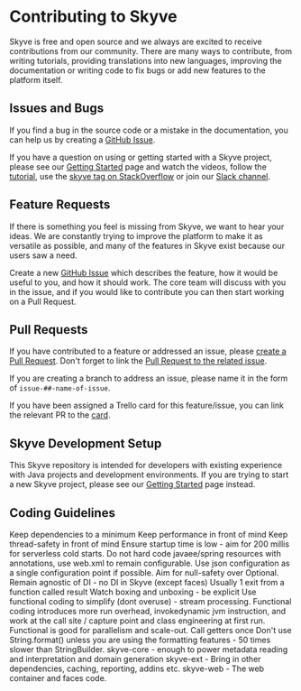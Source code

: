 # Contributing to Skyve

Skyve is free and open source and we always are excited to receive contributions from our community. There are many ways to contribute, from writing tutorials, providing translations into new languages, improving the documentation or writing code to fix bugs or add new features to the platform itself.

## Issues and Bugs

If you find a bug in the source code or a mistake in the documentation, you can help us by creating a [GitHub Issue](https://github.com/skyvers/skyve/issues/new/choose).

If you have a question on using or getting started with a Skyve project, please see our [Getting Started](https://skyve.org/getting-started) page and watch the videos, follow the [tutorial](https://skyvers.github.io/Aged-care/), use the [skyve tag on StackOverflow](https://stackoverflow.com/tags/skyve) or join our [Slack channel](https://join.slack.com/t/skyveframework/shared_invite/enQtNDMwNTcyNzE0NzI2LTRkMWUxZDBlZmFlMmJkMjQzYWMzYWQxMmQzYWQ1ZTdlODNkNjRlYzVhYjFmMmQ4NTlhYWY4MjNhMGVkZGNlMjY).

## Feature Requests

If there is something you feel is missing from Skyve, we want to hear your ideas. We are constantly trying to improve the platform to make it as versatile as possible, and many of the features in Skyve exist because our users saw a need. 

Create a new [GitHub Issue](https://github.com/skyvers/skyve/issues/new/choose) which describes the feature, how it would be useful to you, and how it should work. The core team will discuss with you in the issue, and if you would like to contribute you can then start working on a Pull Request.

## Pull Requests

If you have contributed to a feature or addressed an issue, please [create a Pull Request](https://docs.github.com/en/pull-requests/collaborating-with-pull-requests/proposing-changes-to-your-work-with-pull-requests/creating-a-pull-request). Don't forget to link the [Pull Request to the related issue](https://docs.github.com/en/issues/tracking-your-work-with-issues/linking-a-pull-request-to-an-issue).

If you are creating a branch to address an issue, please name it in the form of `issue-##-name-of-issue`.

If you have been assigned a Trello card for this feature/issue, you can link the relevant PR to the [card](https://blog.trello.com/github-and-trello-integrate-your-commits).

## Skyve Development Setup

This Skyve repository is intended for developers with existing experience with Java projects and development environments. If you are trying to start a new Skyve project, please see our [Getting Started](https://skyve.org/getting-started) page instead.

## Coding Guidelines

Keep dependencies to a minimum
Keep performance in front of mind
Keep thread-safety in front of mind
Ensure startup time is low - aim for 200 millis for serverless cold starts.
Do not hard code javaee/spring resources with annotations, use web.xml to remain configurable.
Use json configuration as a single configuration point if possible.
Aim for null-safety over Optional.
Remain agnostic of DI - no DI in Skyve (except faces)
Usually 1 exit from a function called result
Watch boxing and unboxing - be explicit
Use functional coding to simplify (dont overuse) - stream processing.
Functional coding introduces more run overhead, invokedynamic jvm instruction, and work at the call site / capture point and class engineering at first run.
Functional is good for parallelism and scale-out.
Call getters once
Don't use String.format() unless you are using the formatting features - 50 times slower than StringBuilder.
skyve-core - enough to power metadata reading and interpretation and domain generation
skyve-ext - Bring in other dependencies, caching, reporting, addins etc.
skyve-web - The web container and faces code.
